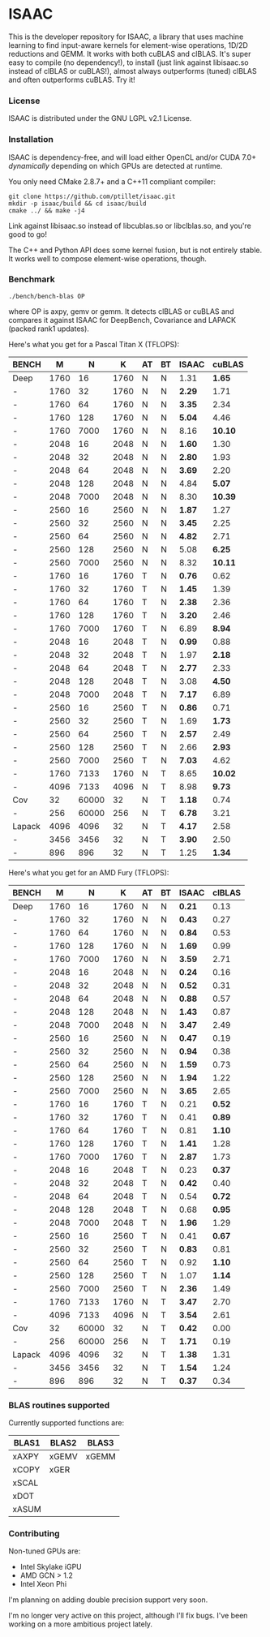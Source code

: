 # ISAAC

This is the developer repository for ISAAC, a library that uses machine learning to find input-aware kernels for element-wise operations, 1D/2D reductions and GEMM. It works with both cuBLAS and clBLAS. It's super easy to compile (no dependency!), to install (just link against libisaac.so instead of clBLAS or cuBLAS!), almost always outperforms (tuned) clBLAS and often outperforms cuBLAS. Try it!

### License

ISAAC is distributed under the GNU LGPL v2.1 License.

### Installation

ISAAC is dependency-free, and will load either OpenCL and/or CUDA 7.0+ _dynamically_ depending on which GPUs are detected at runtime.

You only need CMake 2.8.7+ and a C++11 compliant compiler:  
 

```
git clone https://github.com/ptillet/isaac.git
mkdir -p isaac/build && cd isaac/build
cmake ../ && make -j4
```

Link against libisaac.so instead of libcublas.so or libclblas.so, and you're good to go! 

The C++ and Python API does some kernel fusion, but is not entirely stable. It works well to compose element-wise operations, though.


### Benchmark

```
./bench/bench-blas OP
```
where OP is axpy, gemv or gemm. It detects clBLAS or cuBLAS and compares it against ISAAC for DeepBench, Covariance and LAPACK (packed rank1 updates).

Here's what you get for a Pascal Titan X (TFLOPS):

| BENCH  | M    | N     | K    | AT | BT | ISAAC     | cuBLAS     |
| -------| -----| ------| -----| ---| ---| ----------| -----------|
| Deep   | 1760 | 16    | 1760 | N  | N  | 1.31      | **1.65**   |
| -      | 1760 | 32    | 1760 | N  | N  | **2.29**  | 1.71       |
| -      | 1760 | 64    | 1760 | N  | N  | **3.35**  | 2.34       |
| -      | 1760 | 128   | 1760 | N  | N  | **5.04**  | 4.46       |
| -      | 1760 | 7000  | 1760 | N  | N  | 8.16      | **10.10**  |
| -      | 2048 | 16    | 2048 | N  | N  | **1.60**  | 1.30       |
| -      | 2048 | 32    | 2048 | N  | N  | **2.80**  | 1.93       |
| -      | 2048 | 64    | 2048 | N  | N  | **3.69**  | 2.20       |
| -      | 2048 | 128   | 2048 | N  | N  | 4.84      | **5.07**   |
| -      | 2048 | 7000  | 2048 | N  | N  | 8.30      | **10.39**  |
| -      | 2560 | 16    | 2560 | N  | N  | **1.87**  | 1.27       |
| -      | 2560 | 32    | 2560 | N  | N  | **3.45**  | 2.25       |
| -      | 2560 | 64    | 2560 | N  | N  | **4.82**  | 2.71       |
| -      | 2560 | 128   | 2560 | N  | N  | 5.08      | **6.25**   |
| -      | 2560 | 7000  | 2560 | N  | N  | 8.32      | **10.11**  |
| -      | 1760 | 16    | 1760 | T  | N  | **0.76**  | 0.62       |
| -      | 1760 | 32    | 1760 | T  | N  | **1.45**  | 1.39       |
| -      | 1760 | 64    | 1760 | T  | N  | **2.38**  | 2.36       |
| -      | 1760 | 128   | 1760 | T  | N  | **3.20**  | 2.46       |
| -      | 1760 | 7000  | 1760 | T  | N  | 6.89      | **8.94**   |
| -      | 2048 | 16    | 2048 | T  | N  | **0.99**  | 0.88       |
| -      | 2048 | 32    | 2048 | T  | N  | 1.97      | **2.18**   |
| -      | 2048 | 64    | 2048 | T  | N  | **2.77**  | 2.33       |
| -      | 2048 | 128   | 2048 | T  | N  | 3.08      | **4.50**   |
| -      | 2048 | 7000  | 2048 | T  | N  | **7.17**  | 6.89       |
| -      | 2560 | 16    | 2560 | T  | N  | **0.86**  | 0.71       |
| -      | 2560 | 32    | 2560 | T  | N  | 1.69      | **1.73**   |
| -      | 2560 | 64    | 2560 | T  | N  | **2.57**  | 2.49       |
| -      | 2560 | 128   | 2560 | T  | N  | 2.66      | **2.93**   |
| -      | 2560 | 7000  | 2560 | T  | N  | **7.03**  | 4.62       |
| -      | 1760 | 7133  | 1760 | N  | T  | 8.65      | **10.02**  |
| -      | 4096 | 7133  | 4096 | N  | T  | 8.98      | **9.73**   |
| Cov    | 32   | 60000 | 32   | N  | T  | **1.18**  | 0.74       |
| -      | 256  | 60000 | 256  | N  | T  | **6.78**  | 3.21       |
| Lapack | 4096 | 4096  | 32   | N  | T  | **4.17**  | 2.58       |
| -      | 3456 | 3456  | 32   | N  | T  | **3.90**  | 2.50       |
| -      | 896  | 896   | 32   | N  | T  | 1.25      | **1.34**   |

Here's what you get for an AMD Fury (TFLOPS):

| BENCH  | M    | N     | K    | AT | BT | ISAAC     | clBLAS    |
| -------| -----| ------| -----| ---| ---| ----------| ----------|
| Deep   | 1760 | 16    | 1760 | N  | N  | **0.21**  | 0.13      |
| -      | 1760 | 32    | 1760 | N  | N  | **0.43**  | 0.27      |
| -      | 1760 | 64    | 1760 | N  | N  | **0.84**  | 0.53      |
| -      | 1760 | 128   | 1760 | N  | N  | **1.69**  | 0.99      |
| -      | 1760 | 7000  | 1760 | N  | N  | **3.59**  | 2.71      |
| -      | 2048 | 16    | 2048 | N  | N  | **0.24**  | 0.16      |
| -      | 2048 | 32    | 2048 | N  | N  | **0.52**  | 0.31      |
| -      | 2048 | 64    | 2048 | N  | N  | **0.88**  | 0.57      |
| -      | 2048 | 128   | 2048 | N  | N  | **1.43**  | 0.87      |
| -      | 2048 | 7000  | 2048 | N  | N  | **3.47**  | 2.49      |
| -      | 2560 | 16    | 2560 | N  | N  | **0.47**  | 0.19      |
| -      | 2560 | 32    | 2560 | N  | N  | **0.94**  | 0.38      |
| -      | 2560 | 64    | 2560 | N  | N  | **1.59**  | 0.73      |
| -      | 2560 | 128   | 2560 | N  | N  | **1.94**  | 1.22      |
| -      | 2560 | 7000  | 2560 | N  | N  | **3.65**  | 2.65      |
| -      | 1760 | 16    | 1760 | T  | N  | 0.21      | **0.52**  |
| -      | 1760 | 32    | 1760 | T  | N  | 0.41      | **0.89**  |
| -      | 1760 | 64    | 1760 | T  | N  | 0.81      | **1.10**  |
| -      | 1760 | 128   | 1760 | T  | N  | **1.41**  | 1.28      |
| -      | 1760 | 7000  | 1760 | T  | N  | **2.87**  | 1.73      |
| -      | 2048 | 16    | 2048 | T  | N  | 0.23      | **0.37**  |
| -      | 2048 | 32    | 2048 | T  | N  | **0.42**  | 0.40      |
| -      | 2048 | 64    | 2048 | T  | N  | 0.54      | **0.72**  |
| -      | 2048 | 128   | 2048 | T  | N  | 0.68      | **0.95**  |
| -      | 2048 | 7000  | 2048 | T  | N  | **1.96**  | 1.29      |
| -      | 2560 | 16    | 2560 | T  | N  | 0.41      | **0.67**  |
| -      | 2560 | 32    | 2560 | T  | N  | **0.83**  | 0.81      |
| -      | 2560 | 64    | 2560 | T  | N  | 0.92      | **1.10**  |
| -      | 2560 | 128   | 2560 | T  | N  | 1.07      | **1.14**  |
| -      | 2560 | 7000  | 2560 | T  | N  | **2.36**  | 1.49      |
| -      | 1760 | 7133  | 1760 | N  | T  | **3.47**  | 2.70      |
| -      | 4096 | 7133  | 4096 | N  | T  | **3.54**  | 2.61      |
| Cov    | 32   | 60000 | 32   | N  | T  | **0.42**  | 0.00      |
| -      | 256  | 60000 | 256  | N  | T  | **1.71**  | 0.19      |
| Lapack | 4096 | 4096  | 32   | N  | T  | **1.38**  | 1.31      |
| -      | 3456 | 3456  | 32   | N  | T  | **1.54**  | 1.24      |
| -      | 896  | 896   | 32   | N  | T  | **0.37**  | 0.34      |

### BLAS routines supported

Currently supported functions are:

| BLAS1         | BLAS2         | BLAS3         |
| --------------| --------------| --------------|
| xAXPY         | xGEMV         | xGEMM         |
| xCOPY         | xGER          |               |
| xSCAL         |               |               |
| xDOT          |               |               |
| xASUM         |               |               |

### Contributing

Non-tuned GPUs are:
- Intel Skylake iGPU
- AMD GCN > 1.2
- Intel Xeon Phi

I'm planning on adding double precision support very soon.

I'm no longer very active on this project, although I'll fix bugs. I've been working on a more ambitious project lately.
